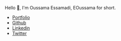 Hello 👋, I'm Oussama Essamadi, EOussama for short.
* [Portfolio](https://ouss.es)
* [Github](https://github.com/EOussama)
* [Linkedin](https://www.linkedin.com/in/eoussama)
* [Twitter](https://twitter.com/OussamaEssamadi)
